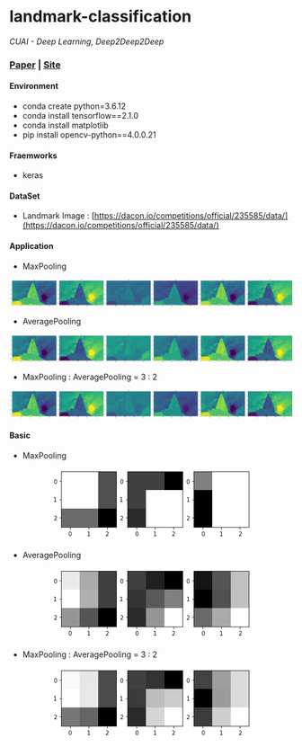 # landmark-classification

*CUAI - Deep Learning, Deep2Deep2Deep*

### [Paper]() | [Site]() 

#### Environment

- conda create python=3.6.12
- conda install tensorflow==2.1.0
- conda install matplotlib 
- pip install opencv-python==4.0.0.21

#### Fraemworks

- keras

#### DataSet

 - Landmark Image : [https://dacon.io/competitions/official/235585/data/](https://dacon.io/competitions/official/235585/data/)
 
#### Application

- MaxPooling
<p align="center">
  <img src="imgs/ref1.png">
</p>

- AveragePooling
<p align="center">
  <img src="imgs/ref2.png">
</p>

- MaxPooling : AveragePooling = 3 : 2
<p align="center">
  <img src="imgs/ref3.png">
</p>

#### Basic

- MaxPooling
<p align="center">
  <img src="imgs/ref4.png">
</p>

- AveragePooling
<p align="center">
  <img src="imgs/ref5.png">
</p>

- MaxPooling : AveragePooling = 3 : 2
<p align="center">
  <img src="imgs/ref6.png">
</p>
